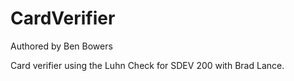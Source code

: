 # CardVerifier
Authored by Ben Bowers

Card verifier using the Luhn Check for SDEV 200 with Brad Lance. 
